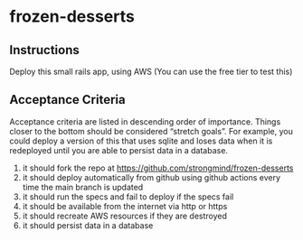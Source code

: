 # frozen-desserts

## Instructions
Deploy this small rails app, using AWS (You can use the free tier to test this)

## Acceptance Criteria
Acceptance criteria are listed in descending order of importance. Things closer to the bottom should be considered “stretch goals”. For example, you could deploy a version of this that uses sqlite and loses data when it is redeployed until you are able to persist data in a database.

1. it should fork the repo at https://github.com/strongmind/frozen-desserts
1. it should deploy automatically from github using github actions every time the main branch is updated
1. it should run the specs and fail to deploy if the specs fail
1. it should be available from the internet via http or https
1. it should recreate AWS resources if they are destroyed
1. it should persist data in a database